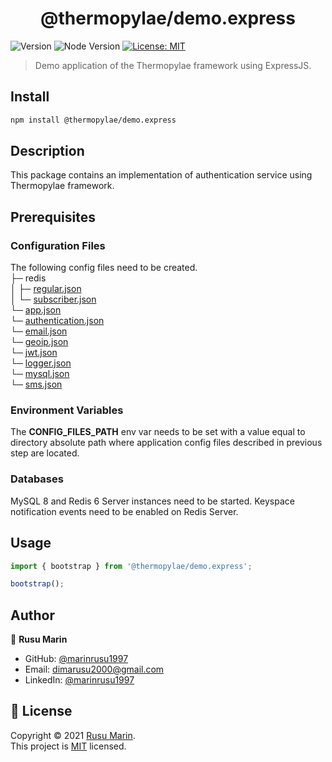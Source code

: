 <h1 align="center">@thermopylae/demo.express</h1>
<p>
  <img alt="Version" src="https://img.shields.io/badge/version-0.0.1-blue.svg?cacheSeconds=2592000" />
  <img src="https://img.shields.io/badge/node-%3E%3D16-blue.svg"  alt="Node Version"/>
<a href="https://github.com/marinrusu1997/thermopylae/blob/master/LICENSE" target="_blank">
  <img alt="License: MIT" src="https://img.shields.io/badge/License-MIT-yellow.svg" />
</a>
</p>

> Demo application of the Thermopylae framework using ExpressJS.

## Install

```sh
npm install @thermopylae/demo.express
```

## Description
This package contains an implementation of authentication service using Thermopylae framework.

## Prerequisites

### Configuration Files
The following config files need to be created. <br/>
├─ redis <br/>
│   ├─ [regular.json](https://github.com/marinrusu1997/thermopylae/blob/master/packages/demo.express/lib/validation/schemes/config/redis.json) <br/>
│   └─ [subscriber.json](https://github.com/marinrusu1997/thermopylae/blob/master/packages/demo.express/lib/validation/schemes/config/redis.json) <br/>
└─ [app.json](https://github.com/marinrusu1997/thermopylae/blob/master/packages/demo.express/lib/validation/schemes/config/app.json) <br/>
└─ [authentication.json](https://github.com/marinrusu1997/thermopylae/blob/master/packages/demo.express/lib/validation/schemes/config/auth-engine.json) <br/>
└─ [email.json](https://github.com/marinrusu1997/thermopylae/blob/master/packages/demo.express/lib/validation/schemes/config/email.json) <br/>
└─ [geoip.json](https://github.com/marinrusu1997/thermopylae/blob/master/packages/demo.express/lib/validation/schemes/config/geoip.json) <br/>
└─ [jwt.json](https://github.com/marinrusu1997/thermopylae/blob/master/packages/demo.express/lib/validation/schemes/config/jwt.json) <br/>
└─ [logger.json](https://github.com/marinrusu1997/thermopylae/blob/master/packages/demo.express/lib/validation/schemes/config/logger.json) <br/>
└─ [mysql.json](https://github.com/marinrusu1997/thermopylae/blob/master/packages/demo.express/lib/validation/schemes/config/mysql.json) <br/>
└─ [sms.json](https://github.com/marinrusu1997/thermopylae/blob/master/packages/demo.express/lib/validation/schemes/config/sms.json) <br/>

### Environment Variables
The **CONFIG_FILES_PATH** env var needs to be set with a value equal to directory absolute path
where application config files described in previous step are located.

### Databases
MySQL 8 and Redis 6 Server instances need to be started. 
Keyspace notification events need to be enabled on Redis Server.

## Usage
```typescript
import { bootstrap } from '@thermopylae/demo.express';

bootstrap();
```

## Author

👤 **Rusu Marin**

* GitHub: [@marinrusu1997](https://github.com/marinrusu1997)
* Email: [dimarusu2000@gmail.com](mailto:dimarusu2000@gmail.com)
* LinkedIn: [@marinrusu1997](https://linkedin.com/in/marinrusu1997)

## 📝 License

Copyright © 2021 [Rusu Marin](https://github.com/marinrusu1997). <br/>
This project is [MIT](https://github.com/marinrusu1997/thermopylae/blob/master/LICENSE) licensed.
